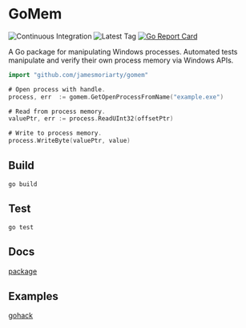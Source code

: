 # GoMem

![Continuous Integration](https://github.com/jamesmoriarty/gomem/workflows/Continuous%20Integration/badge.svg?branch=master) ![Latest Tag](https://img.shields.io/github/v/tag/jamesmoriarty/gomem.svg?logo=github&label=latest) [![Go Report Card](https://goreportcard.com/badge/github.com/jamesmoriarty/gomem)](https://goreportcard.com/report/github.com/jamesmoriarty/gomem)

A Go package for manipulating Windows processes. Automated tests manipulate and verify their own process memory via Windows APIs.

```go
import "github.com/jamesmoriarty/gomem"

# Open process with handle.
process, err  := gomem.GetOpenProcessFromName("example.exe")

# Read from process memory.
valuePtr, err := process.ReadUInt32(offsetPtr)

# Write to process memory.
process.WriteByte(valuePtr, value)
```

## Build

```
go build
```

## Test

```
go test
```

## Docs

[package](https://pkg.go.dev/github.com/jamesmoriarty/gomem)

## Examples

[gohack](https://github.com/jamesmoriarty/gohack)
